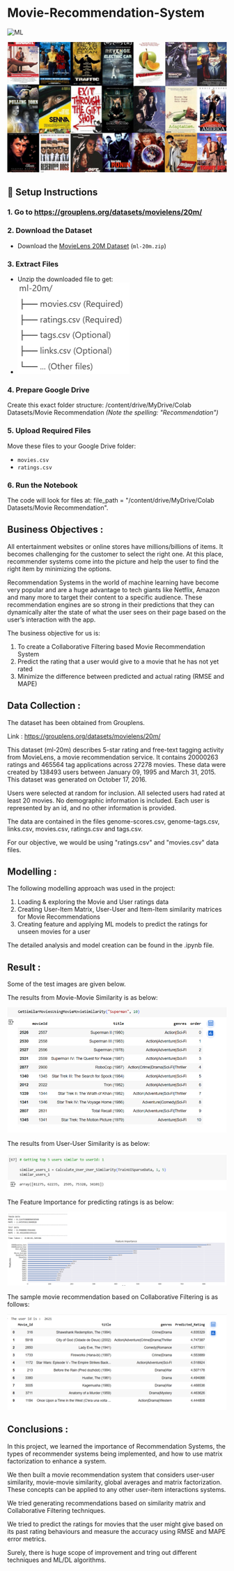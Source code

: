 # Movie-Recommendation-System

![ML](https://img.shields.io/badge/ML-Recommendation_System-blue.svg)

![logo](Snips/Logo.jpeg)

## 🚀 Setup Instructions

### 1. Go to https://grouplens.org/datasets/movielens/20m/

### 2. Download the Dataset

- Download the [MovieLens 20M Dataset](https://grouplens.org/datasets/movielens/20m/) (`ml-20m.zip`)

### 3. Extract Files

- Unzip the downloaded file to get:
- ![test](Snips/file_structure.png)

### 4. Prepare Google Drive

Create this exact folder structure: /content/drive/MyDrive/Colab Datasets/Movie Recommendation
_(Note the spelling: "Recommendation")_

### 5. Upload Required Files

Move these files to your Google Drive folder:

- `movies.csv`
- `ratings.csv`

### 6. Run the Notebook

The code will look for files at:
file_path = "/content/drive/MyDrive/Colab Datasets/Movie Recommendation".

## Business Objectives :

All entertainment websites or online stores have millions/billions of items. It becomes challenging for the customer to select the right one. At this place, recommender systems come into the picture and help the user to find the right item by minimizing the options.

Recommendation Systems in the world of machine learning have become very popular and are a huge advantage to tech giants like Netflix, Amazon and many more to target their content to a specific audience. These recommendation engines are so strong in their predictions that they can dynamically alter the state of what the user sees on their page based on the user’s interaction with the app.

The business objective for us is:

1. To create a Collaborative Filtering based Movie Recommendation System
2. Predict the rating that a user would give to a movie that he has not yet rated
3. Minimize the difference between predicted and actual rating (RMSE and MAPE)

## Data Collection :

The dataset has been obtained from Grouplens.

Link : https://grouplens.org/datasets/movielens/20m/

This dataset (ml-20m) describes 5-star rating and free-text tagging activity from MovieLens, a movie recommendation service. It contains 20000263 ratings and 465564 tag applications across 27278 movies. These data were created by 138493 users between January 09, 1995 and March 31, 2015. This dataset was generated on October 17, 2016.

Users were selected at random for inclusion. All selected users had rated at least 20 movies. No demographic information is included. Each user is represented by an id, and no other information is provided.

The data are contained in the files genome-scores.csv, genome-tags.csv, links.csv, movies.csv, ratings.csv and tags.csv.

For our objective, we would be using "ratings.csv" and "movies.csv" data files.

## Modelling :

The following modelling approach was used in the project:

1. Loading & exploring the Movie and User ratings data
2. Creating User-Item Matrix, User-User and Item-Item similarity matrices for Movie Recommendations
3. Creating feature and applying ML models to predict the ratings for unseen movies for a user

The detailed analysis and model creation can be found in the .ipynb file.

## Result :

Some of the test images are given below.

The results from Movie-Movie Similarity is as below:

![test](Snips/M_1.png)

The results from User-User Similarity is as below:

![test](Snips/M_2.png)

The Feature Importance for predicting ratings is as below:

![test](Snips/M_3.png)

The sample movie recommendation based on Collaborative Filtering is as follows:

![test](Snips/M_5.png)

## Conclusions :

In this project, we learned the importance of Recommendation Systems, the types of recommender systems being implemented, and how to use matrix factorization to enhance a system.

We then built a movie recommendation system that considers user-user similarity, movie-movie similarity, global averages and matrix factorization. These concepts can be applied to any other user-item interactions systems.

We tried generating recommendations based on similarity matrix and Collaborative Filtering techniques.

We tried to predict the ratings for movies that the user might give based on its past rating behaviours and measure the accuracy using RMSE and MAPE error metrics.

Surely, there is huge scope of improvement and tring out different techniques and ML/DL algorithms.

```

```
